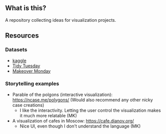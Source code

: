 ## What is this?
A repository collecting ideas for visualization projects.

## Resources
### Datasets
- [kaggle](https://www.kaggle.com/)
- [Tidy Tuesday](https://github.com/rfordatascience/tidytuesday)
- [Makeover Monday](https://www.makeovermonday.co.uk/)

### Storytelling examples
- Parable of the polgons (interactive visualization): https://ncase.me/polygons/ (Would also recommend any other nicky case creations)
  - I like the interactivity. Letting the user control the visualization makes it much more relatable (MK)
- A visualization of cafes in Moscow: https://cafe.dianov.org/
  - Nice UI, even though I don't understand the language (MK)

